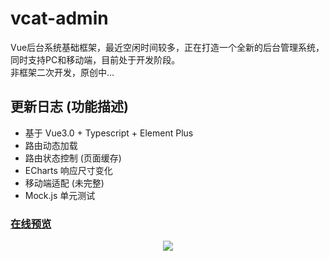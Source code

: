 # vcat-admin
Vue后台系统基础框架，最近空闲时间较多，正在打造一个全新的后台管理系统，同时支持PC和移动端，目前处于开发阶段。  
非框架二次开发，原创中...

## 更新日志 (功能描述)
- 基于 Vue3.0 + Typescript + Element Plus
- 路由动态加载
- 路由状态控制 (页面缓存)
- ECharts 响应尺寸变化
- 移动端适配 (未完整)
- Mock.js 单元测试

### [在线预览](http://teamwei.com/vcat-admin)

<div align="center">
  <img src="http://teamwei.com/vcat-admin/preview.jpg" >
</div>
